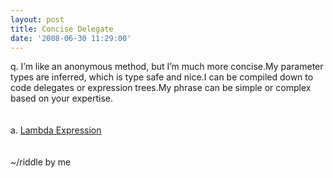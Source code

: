 ```yaml
---
layout: post
title: Concise Delegate
date: '2008-06-30 11:29:00'
---
```


q. I’m like an anonymous method, but I’m much more concise.My parameter types are inferred, which is type safe and nice.I can be compiled down to code delegates or expression trees.My phrase can be simple or complex based on your expertise.  <br><br><br>a. <a href="http://msdn.microsoft.com/en-us/library/bb397687.aspx">Lambda Expression</a><br><br><br>~/riddle by me